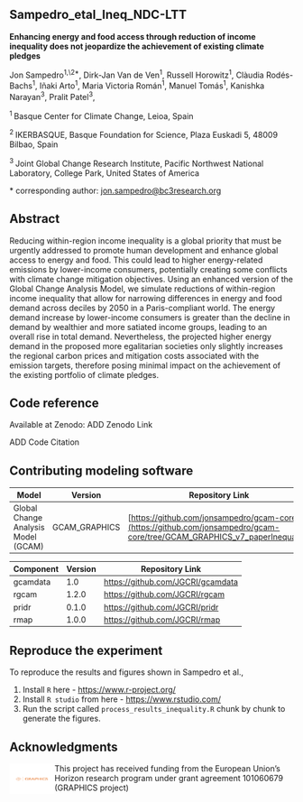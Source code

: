 ## Sampedro_etal_Ineq_NDC-LTT

**Enhancing energy and food access through reduction of income inequality does not jeopardize the achievement of existing climate pledges**

Jon Sampedro<sup>1,\2\*</sup>, Dirk-Jan Van de Ven<sup>1</sup>, Russell Horowitz<sup>1</sup>, Clàudia Rodés-Bachs<sup>1</sup>, Iñaki Arto<sup>1</sup>, Maria Victoria Román<sup>1</sup>, Manuel Tomás<sup>1</sup>, 
Kanishka Narayan<sup>3</sup>, Pralit Patel<sup>3</sup>, 

<sup>1 </sup> Basque Center for Climate Change, Leioa, Spain

<sup>2 </sup> IKERBASQUE, Basque Foundation for Science, Plaza Euskadi 5, 48009 Bilbao, Spain

<sup>3 </sup> Joint Global Change Research Institute, Pacific Northwest National Laboratory, College Park, United States of America

\* corresponding author:  jon.sampedro@bc3research.org

## Abstract
Reducing within-region income inequality is a global priority that must be urgently addressed to promote human development and enhance global access to energy and food. This could lead to higher energy-related emissions by lower-income consumers, potentially creating some conflicts with climate change mitigation objectives. Using an enhanced version of the Global Change Analysis Model, we simulate reductions of within-region income inequality that allow for narrowing differences in energy and food demand across deciles by 2050 in a Paris-compliant world. The energy demand increase by lower-income consumers is greater than the decline in demand by wealthier and more satiated income groups, leading to an overall rise in total demand. Nevertheless, the projected higher energy demand in the proposed more egalitarian societies only slightly increases the regional carbon prices and mitigation costs associated with the emission targets, therefore posing minimal impact on the achievement of the existing portfolio of climate pledges.      

## Code reference
Available at Zenodo: ADD Zenodo Link

ADD Code Citation


## Contributing modeling software
| Model | Version | Repository Link 
|-------|---------|-----------------
| Global Change Analysis Model (GCAM) | GCAM_GRAPHICS| [https://github.com/jonsampedro/gcam-core](https://github.com/jonsampedro/gcam-core/tree/GCAM_GRAPHICS_v7_paperInequality) | 

| Component| Version | Repository Link 
|-------|---------|-----------------
| gcamdata | 1.0 | https://github.com/JGCRI/gcamdata | 
| rgcam | 1.2.0 | https://github.com/JGCRI/rgcam | 
| pridr | 0.1.0 | https://github.com/JGCRI/pridr | 
| rmap | 1.0.0 | https://github.com/JGCRI/rmap | 

## Reproduce the experiment
To reproduce the results and figures shown in Sampedro et al.,

1. Install `R` here - https://www.r-project.org/
2. Install `R studio` from here - https://www.rstudio.com/
3. Run the script called `process_results_inequality.R` chunk by chunk to generate the figures.

## Acknowledgments
<img src="./graphics-logo.png" alt="GRAPHICS logo" width="80" height="54" align="left"/>
This project has received funding from the European Union’s Horizon research program under grant agreement 101060679 (GRAPHICS project)
